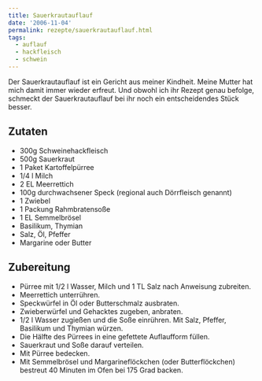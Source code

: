 ```yaml
---
title: Sauerkrautauflauf
date: '2006-11-04'
permalink: rezepte/sauerkrautauflauf.html
tags:
  - auflauf
  - hackfleisch
  - schwein
---
```


Der Sauerkrautauflauf ist ein Gericht aus meiner Kindheit. Meine Mutter hat mich damit immer wieder erfreut. Und obwohl ich ihr Rezept genau befolge, schmeckt der Sauerkrautauflauf bei ihr noch ein entscheidendes Stück besser.


## Zutaten

- 300g Schweinehackfleisch
- 500g Sauerkraut
- 1 Paket Kartoffelpürree
- 1/4 l Milch
- 2 EL Meerrettich
- 100g durchwachsener Speck (regional auch Dörrfleisch genannt)
- 1 Zwiebel
- 1 Packung Rahmbratensoße
- 1 EL Semmelbrösel
- Basilikum, Thymian
- Salz, Öl, Pfeffer
- Margarine oder Butter

## Zubereitung

- Pürree mit 1/2 l Wasser, Milch und 1 TL Salz nach Anweisung zubreiten.
- Meerrettich unterrühren.
- Speckwürfel in Öl oder Butterschmalz ausbraten.
- Zwieberwürfel und Gehacktes zugeben, anbraten.
- 1/2 l Wasser zugießen und die Soße einrühren. Mit Salz, Pfeffer, Basilikum und Thymian würzen.
- Die Hälfte des Pürrees in eine gefettete Auflaufform füllen.
- Sauerkraut und Soße darauf verteilen.
- Mit Pürree bedecken.
- Mit Semmelbrösel und Margarineflöckchen (oder Butterflöckchen) bestreut 40 Minuten im Ofen bei 175 Grad backen.
